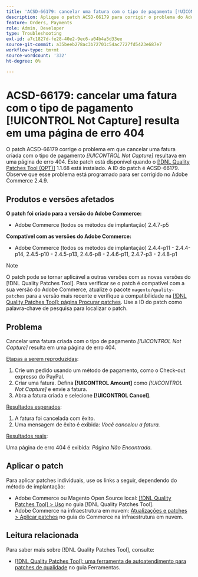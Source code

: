 ```yaml
---
title: 'ACSD-66179: cancelar uma fatura com o tipo de pagamento [!UICONTROL Not Capture] resulta em uma página de erro 404'
description: Aplique o patch ACSD-66179 para corrigir o problema do Adobe Commerce em que o cancelamento de uma fatura com o tipo de pagamento [!UICONTROL Not Capture] resultava em uma página de erro 404.
feature: Orders, Payments
role: Admin, Developer
type: Troubleshooting
exl-id: a7c1827d-fe28-40e2-9ec6-a04b4a5d33ee
source-git-commit: a35beeb278ac3b72701c54ac7727fd5423e687e7
workflow-type: tm+mt
source-wordcount: '332'
ht-degree: 0%

---
```


# ACSD-66179: cancelar uma fatura com o tipo de pagamento [!UICONTROL Not Capture] resulta em uma página de erro 404

O patch ACSD-66179 corrige o problema em que cancelar uma fatura criada com o tipo de pagamento *[!UICONTROL Not Capture]* resultava em uma página de erro 404. Este patch está disponível quando o [[!DNL Quality Patches Tool (QPT)]](/help/tools/quality-patches-tool/quality-patches-tool-to-self-serve-quality-patches.md) 1.1.68 está instalado. A ID do patch é ACSD-66179. Observe que esse problema está programado para ser corrigido no Adobe Commerce 2.4.9.

## Produtos e versões afetados

**O patch foi criado para a versão do Adobe Commerce:**

* Adobe Commerce (todos os métodos de implantação) 2.4.7-p5

**Compatível com as versões do Adobe Commerce:**

* Adobe Commerce (todos os métodos de implantação) 2.4.4-p11 - 2.4.4-p14, 2.4.5-p10 - 2.4.5-p13, 2.4.6-p8 - 2.4.6-p11, 2.4.7-p3 - 2.4.8-p1

>[!NOTE]
>
>O patch pode se tornar aplicável a outras versões com as novas versões do [!DNL Quality Patches Tool]. Para verificar se o patch é compatível com a sua versão do Adobe Commerce, atualize o pacote `magento/quality-patches` para a versão mais recente e verifique a compatibilidade na [[!DNL Quality Patches Tool]: página Procurar patches](https://experienceleague.adobe.com/tools/commerce-quality-patches/index.html?lang=pt-BR). Use a ID do patch como palavra-chave de pesquisa para localizar o patch.

## Problema

Cancelar uma fatura criada com o tipo de pagamento *[!UICONTROL Not Capture]* resulta em uma página de erro 404.

<u>Etapas a serem reproduzidas</u>:

1. Crie um pedido usando um método de pagamento, como o Check-out expresso do PayPal.
1. Criar uma fatura. Defina **[!UICONTROL Amount]** como *[!UICONTROL Not Capture]* e envie a fatura.
1. Abra a fatura criada e selecione **[!UICONTROL Cancel]**.

<u>Resultados esperados</u>:

1. A fatura foi cancelada com êxito.
1. Uma mensagem de êxito é exibida: *Você cancelou a fatura.*

<u>Resultados reais</u>:

Uma página de erro 404 é exibida: *Página Não Encontrada.*

## Aplicar o patch

Para aplicar patches individuais, use os links a seguir, dependendo do método de implantação:

* Adobe Commerce ou Magento Open Source local: [[!DNL Quality Patches Tool] > Uso](/help/tools/quality-patches-tool/usage.md) no guia [!DNL Quality Patches Tool].
* Adobe Commerce na infraestrutura em nuvem: [Atualizações e patches > Aplicar patches](https://experienceleague.adobe.com/docs/commerce-cloud-service/user-guide/develop/upgrade/apply-patches.html?lang=pt-BR) no guia do Commerce na infraestrutura em nuvem.

## Leitura relacionada

Para saber mais sobre [!DNL Quality Patches Tool], consulte:

* [[!DNL Quality Patches Tool]: uma ferramenta de autoatendimento para patches de qualidade](/help/tools/quality-patches-tool/quality-patches-tool-to-self-serve-quality-patches.md) no guia Ferramentas.
